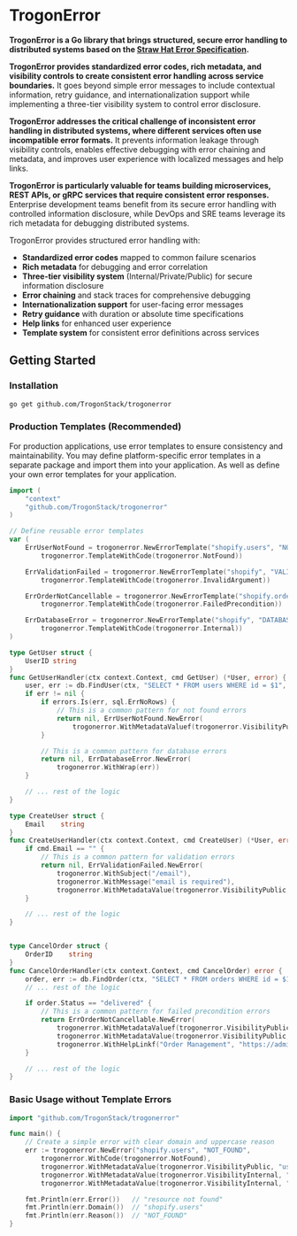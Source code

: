 # TrogonError

**TrogonError is a Go library that brings structured, secure error handling to distributed systems based on the [Straw Hat Error Specification](https://straw-hat-team.github.io/adr/adrs/0129349218/README.html).**

**TrogonError provides standardized error codes, rich metadata, and visibility controls to create consistent error handling across service boundaries.** It goes beyond simple error messages to include contextual information, retry guidance, and internationalization support while implementing a three-tier visibility system to control error disclosure.

**TrogonError addresses the critical challenge of inconsistent error handling in distributed systems, where different services often use incompatible error formats.** It prevents information leakage through visibility controls, enables effective debugging with error chaining and metadata, and improves user experience with localized messages and help links.

**TrogonError is particularly valuable for teams building microservices, REST APIs, or gRPC services that require consistent error responses.** Enterprise development teams benefit from its secure error handling with controlled information disclosure, while DevOps and SRE teams leverage its rich metadata for debugging distributed systems.

TrogonError provides structured error handling with:

- **Standardized error codes** mapped to common failure scenarios
- **Rich metadata** for debugging and error correlation
- **Three-tier visibility system** (Internal/Private/Public) for secure information disclosure
- **Error chaining** and stack traces for comprehensive debugging
- **Internationalization support** for user-facing error messages
- **Retry guidance** with duration or absolute time specifications
- **Help links** for enhanced user experience
- **Template system** for consistent error definitions across services

## Getting Started

### Installation

```bash
go get github.com/TrogonStack/trogonerror
```

### Production Templates (Recommended)

For production applications, use error templates to ensure consistency and maintainability. You may define
platform-specific error templates in a separate package and import them into your application. As well as define your
own error templates for your application.

```go
import (
    "context"
    "github.com/TrogonStack/trogonerror"
)

// Define reusable error templates
var (
    ErrUserNotFound = trogonerror.NewErrorTemplate("shopify.users", "NOT_FOUND",
        trogonerror.TemplateWithCode(trogonerror.NotFound))

    ErrValidationFailed = trogonerror.NewErrorTemplate("shopify", "VALIDATION_FAILED",
        trogonerror.TemplateWithCode(trogonerror.InvalidArgument))

    ErrOrderNotCancellable = trogonerror.NewErrorTemplate("shopify.orders", "ORDER_NOT_CANCELLABLE",
        trogonerror.TemplateWithCode(trogonerror.FailedPrecondition))

    ErrDatabaseError = trogonerror.NewErrorTemplate("shopify", "DATABASE_ERROR",
        trogonerror.TemplateWithCode(trogonerror.Internal))
)

type GetUser struct {
    UserID string
}
func GetUserHandler(ctx context.Context, cmd GetUser) (*User, error) {
    user, err := db.FindUser(ctx, "SELECT * FROM users WHERE id = $1", cmd.UserID)
    if err != nil {
        if errors.Is(err, sql.ErrNoRows) {
            // This is a common pattern for not found errors
            return nil, ErrUserNotFound.NewError(
                trogonerror.WithMetadataValuef(trogonerror.VisibilityPublic, "userId", "gid://shopify/Customer/%s", cmd.UserID))
        }

        // This is a common pattern for database errors
        return nil, ErrDatabaseError.NewError(
            trogonerror.WithWrap(err))
    }

    // ... rest of the logic
}

type CreateUser struct {
    Email    string
}
func CreateUserHandler(ctx context.Context, cmd CreateUser) (*User, error) {
    if cmd.Email == "" {
        // This is a common pattern for validation errors
        return nil, ErrValidationFailed.NewError(
            trogonerror.WithSubject("/email"),
            trogonerror.WithMessage("email is required"),
            trogonerror.WithMetadataValue(trogonerror.VisibilityPublic, "validationType", "REQUIRED"))
    }

    // ... rest of the logic
}


type CancelOrder struct {
    OrderID    string
}
func CancelOrderHandler(ctx context.Context, cmd CancelOrder) error {
    order, err := db.FindOrder(ctx, "SELECT * FROM orders WHERE id = $1", cmd.OrderID)
    // ... rest of the logic

    if order.Status == "delivered" {
        // This is a common pattern for failed precondition errors
        return ErrOrderNotCancellable.NewError(
            trogonerror.WithMetadataValuef(trogonerror.VisibilityPublic, "orderId", "gid://shopify/Order/%s", cmd.OrderID),
            trogonerror.WithMetadataValue(trogonerror.VisibilityPublic, "reason", "ALREADY_DELIVERED"),
            trogonerror.WithHelpLinkf("Order Management", "https://admin.shopify.com/orders/%s", cmd.OrderID))
    }

    // ... rest of the logic
}
```

### Basic Usage without Template Errors

```go
import "github.com/TrogonStack/trogonerror"

func main() {
    // Create a simple error with clear domain and uppercase reason
    err := trogonerror.NewError("shopify.users", "NOT_FOUND",
        trogonerror.WithCode(trogonerror.NotFound),
        trogonerror.WithMetadataValue(trogonerror.VisibilityPublic, "userId", "gid://shopify/Customer/1234567890"),
        trogonerror.WithMetadataValue(trogonerror.VisibilityInternal, "requestedBy", "storefront-api"),
        trogonerror.WithMetadataValue(trogonerror.VisibilityInternal, "shopId", "mystore.myshopify.com"))

    fmt.Println(err.Error())   // "resource not found"
    fmt.Println(err.Domain())  // "shopify.users"
    fmt.Println(err.Reason())  // "NOT_FOUND"
}
```
